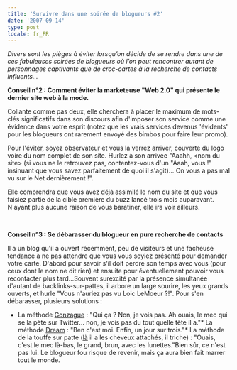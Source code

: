 ```yaml
---
title: 'Survivre dans une soirée de blogueurs #2'
date: '2007-09-14'
type: post
locale: fr_FR
---
```


_Divers sont les pièges à éviter lorsqu&#x2019;on décide de se rendre dans une de ces fabuleuses soirées de blogueurs o&#xF9; l&#x2019;on peut rencontrer autant de personnages captivants que de croc-cartes à la recherche de contacts influents&#x2026;_

**Conseil n&#xB0;2&nbsp;: Comment éviter la marketeuse &quot;Web 2.0&quot; qui présente le dernier site web à la mode.**

Collante comme pas deux, elle cherchera à placer le maximum de mots-clés significatifs dans son discours afin d'imposer son service comme une évidence dans votre esprit (notez que les vrais services devenus 'évidents' pour les blogueurs ont rarement envoyé des bimbos pour faire leur promo).

Pour l'éviter, soyez observateur et vous la verrez arriver, couverte du logo voire du nom complet de son site. Hurlez à son arrivée &quot;Aaahh, &lt;nom du site&gt; (si vous ne le retrouvez pas, contentez-vous d'un &quot;Aaah, vous&nbsp;!&quot; insinuant que vous savez parfaitement de quoi il s'agit)… On vous a pas mal vu sur le Net dernièrement&nbsp;!&quot;.

Elle comprendra que vous avez déjà assimilé le nom du site et que vous faisiez partie de la cible première du buzz lancé trois mois auparavant. N'ayant plus aucune raison de vous baratiner, elle ira voir ailleurs.

&#xA0;

**Conseil n&#xB0;3&nbsp;: Se débarasser du blogueur en pure recherche de contacts**

Il a un blog qu'il a ouvert récemment, peu de visiteurs et une facheuse tendance à ne pas attendre que vous vous soyiez présenté pour demander votre carte. D'abord pour savoir s'il doit perdre son temps avec vous (pour ceux dont le nom ne dit rien) et ensuite pour éventuellement pouvoir vous recontacter plus tard…Souvent surexcité par la présence simultanée d'autant de backlinks-sur-pattes, il arbore un large sourire, les yeux grands ouverts, et hurle &quot;Vous n'auriez pas vu Loic LeMoeur&nbsp;?!&quot;. Pour s'en débarasser, plusieurs solutions&nbsp;:

*   La méthode [Gonzague](http://gonzague.me)&nbsp;: &quot;Qui ça&nbsp;? Non, je vois pas. Ah ouais, le mec qui se la pète sur Twitter… non, je vois pas du tout quelle tête il a.&quot;*   La méthode [Dream](http://www.cyprien.fr/)&nbsp;: &quot;Ben c'est moi. Enfin, un jour sur trois.&quot;*   La méthode de la touffe sur patte ([là](http://heaven.fr/2007/09/10/live-backstage-lemission-2/) il a les cheveux attachés, il triche)&nbsp;: &quot;Ouais, c'est le mec là-bas, le grand, brun, avec les lunettes.&quot;Bien s&#xFB;r, ce n'est pas lui. Le blogueur fou risque de revenir, mais ça aura bien fait marrer tout le monde.